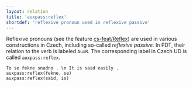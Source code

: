 ```yaml
---
layout: relation
title: 'auxpass:reflex'
shortdef: 'reflexive pronoun used in reflexive passive'
---
```


Reflexive pronouns (see the feature [cs-feat/Reflex]()) are used in various constructions in Czech,
including so-called _reflexive passive._
In PDT, their relation to the verb is labeled `AuxR`.
The corresponding label in Czech UD is called `auxpass:reflex`.

~~~ sdparse
To se řekne snadno . \n It is said easily .
auxpass:reflex(řekne, se)
auxpass:reflex(said, is)
~~~
